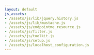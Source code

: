 ```yaml
---
layout: default
js_assets:
- /assets/js/lib/jquery.history.js
- /assets/js/lib/mustache.js
- /assets/js/endpointme_resource.js
- /assets/js/filter.js
- /assets/js/toolkit.js
- /assets/js/setup.js
- /assets/js/localhost_configuration.js
---
```

